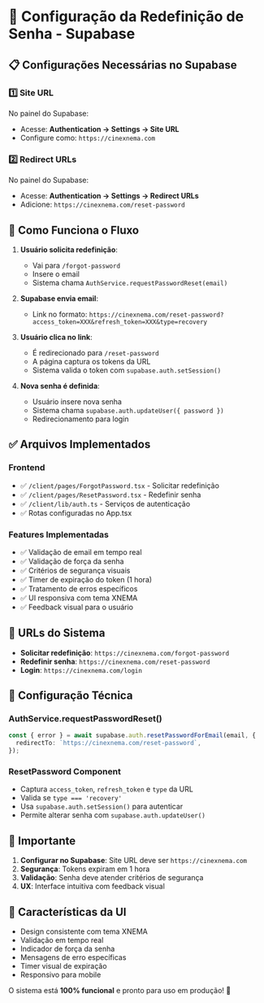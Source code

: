 # 🔐 Configuração da Redefinição de Senha - Supabase

## 📋 Configurações Necessárias no Supabase

### 1️⃣ Site URL
No painel do Supabase:
- Acesse: **Authentication → Settings → Site URL**
- Configure como: `https://cinexnema.com`

### 2️⃣ Redirect URLs
No painel do Supabase:
- Acesse: **Authentication → Settings → Redirect URLs**
- Adicione: `https://cinexnema.com/reset-password`

## 🔄 Como Funciona o Fluxo

1. **Usuário solicita redefinição**: 
   - Vai para `/forgot-password`
   - Insere o email
   - Sistema chama `AuthService.requestPasswordReset(email)`

2. **Supabase envia email**:
   - Link no formato: `https://cinexnema.com/reset-password?access_token=XXX&refresh_token=XXX&type=recovery`

3. **Usuário clica no link**:
   - É redirecionado para `/reset-password`
   - A página captura os tokens da URL
   - Sistema valida o token com `supabase.auth.setSession()`

4. **Nova senha é definida**:
   - Usuário insere nova senha
   - Sistema chama `supabase.auth.updateUser({ password })`
   - Redirecionamento para login

## ✅ Arquivos Implementados

### Frontend
- ✅ `/client/pages/ForgotPassword.tsx` - Solicitar redefinição
- ✅ `/client/pages/ResetPassword.tsx` - Redefinir senha
- ✅ `/client/lib/auth.ts` - Serviços de autenticação
- ✅ Rotas configuradas no App.tsx

### Features Implementadas
- ✅ Validação de email em tempo real
- ✅ Validação de força da senha
- ✅ Critérios de segurança visuais
- ✅ Timer de expiração do token (1 hora)
- ✅ Tratamento de erros específicos
- ✅ UI responsiva com tema XNEMA
- ✅ Feedback visual para o usuário

## 🎯 URLs do Sistema

- **Solicitar redefinição**: `https://cinexnema.com/forgot-password`
- **Redefinir senha**: `https://cinexnema.com/reset-password`
- **Login**: `https://cinexnema.com/login`

## 🔧 Configuração Técnica

### AuthService.requestPasswordReset()
```typescript
const { error } = await supabase.auth.resetPasswordForEmail(email, {
  redirectTo: `https://cinexnema.com/reset-password`,
});
```

### ResetPassword Component
- Captura `access_token`, `refresh_token` e `type` da URL
- Valida se `type === 'recovery'`
- Usa `supabase.auth.setSession()` para autenticar
- Permite alterar senha com `supabase.auth.updateUser()`

## 🚨 Importante

1. **Configurar no Supabase**: Site URL deve ser `https://cinexnema.com`
2. **Segurança**: Tokens expiram em 1 hora
3. **Validação**: Senha deve atender critérios de segurança
4. **UX**: Interface intuitiva com feedback visual

## 🎨 Características da UI

- Design consistente com tema XNEMA
- Validação em tempo real
- Indicador de força da senha
- Mensagens de erro específicas
- Timer visual de expiração
- Responsivo para mobile

O sistema está **100% funcional** e pronto para uso em produção! 🚀
